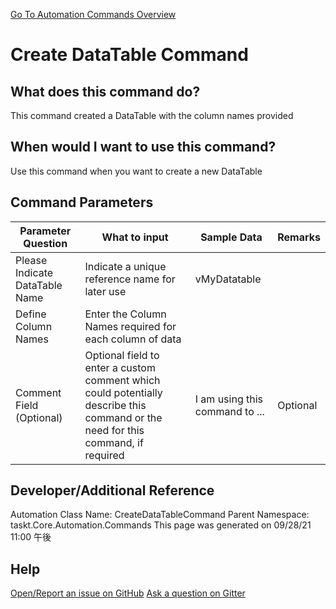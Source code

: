 <!--TITLE: Create DataTable Command -->
<!-- SUBTITLE: a command in the DataTable Commands group. -->
[Go To Automation Commands Overview](/automation-commands.md)


# Create DataTable Command


## What does this command do?
This command created a DataTable with the column names provided


## When would I want to use this command?
Use this command when you want to create a new DataTable


## Command Parameters
| Parameter Question   	| What to input  	|  Sample Data 	| Remarks  	|
| ---                    | ---               | ---           | ---       |
|Please Indicate DataTable Name|Indicate a unique reference name for later use|vMyDatatable||
|Define Column Names|Enter the Column Names required for each column of data|||
|Comment Field (Optional)|Optional field to enter a custom comment which could potentially describe this command or the need for this command, if required|I am using this command to ...|Optional|








## Developer/Additional Reference
Automation Class Name: CreateDataTableCommand
Parent Namespace: taskt.Core.Automation.Commands
This page was generated on 09/28/21 11:00 午後


## Help
[Open/Report an issue on GitHub](https://github.com/saucepleez/taskt/issues/new)
[Ask a question on Gitter](https://gitter.im/taskt-rpa/Lobby)
